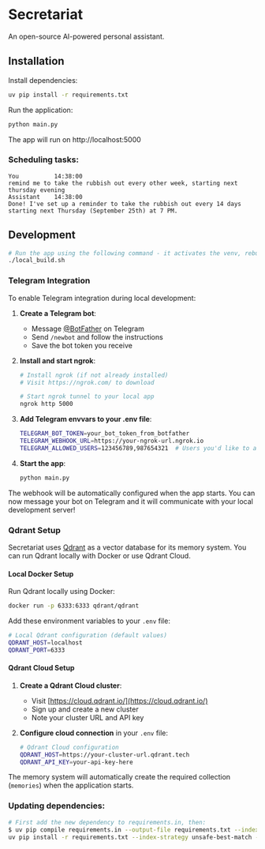 # Secretariat

An open-source AI-powered personal assistant.

## Installation

Install dependencies:

```bash
uv pip install -r requirements.txt
```

Run the application:

```bash
python main.py
```
The app will run on http://localhost:5000

### Scheduling tasks:

```
You          14:38:00
remind me to take the rubbish out every other week, starting next thursday evening
Assistant    14:38:00
Done! I've set up a reminder to take the rubbish out every 14 days starting next Thursday (September 25th) at 7 PM.
```

## Development

```bash
# Run the app using the following command - it activates the venv, rebuilds CSS the starts the app:
./local_build.sh
```

### Telegram Integration

To enable Telegram integration during local development:

1. **Create a Telegram bot**:
   - Message [@BotFather](https://t.me/botfather) on Telegram
   - Send `/newbot` and follow the instructions
   - Save the bot token you receive

2. **Install and start ngrok**:
   ```bash
   # Install ngrok (if not already installed)
   # Visit https://ngrok.com/ to download

   # Start ngrok tunnel to your local app
   ngrok http 5000
   ```

3. **Add Telegram envvars to your .env file**:
   ```bash
   TELEGRAM_BOT_TOKEN=your_bot_token_from_botfather
   TELEGRAM_WEBHOOK_URL=https://your-ngrok-url.ngrok.io
   TELEGRAM_ALLOWED_USERS=123456789,987654321  # Users you'd like to allow to use your bot.
   ```

4. **Start the app**:
   ```bash
   python main.py
   ```

The webhook will be automatically configured when the app starts. You can now message your bot on Telegram and it will communicate with your local development server!

### Qdrant Setup

Secretariat uses [Qdrant](https://qdrant.tech/) as a vector database for its memory system. You can run Qdrant locally with Docker or use Qdrant Cloud.

#### Local Docker Setup

Run Qdrant locally using Docker:

```bash
docker run -p 6333:6333 qdrant/qdrant
```

Add these environment variables to your `.env` file:

```bash
# Local Qdrant configuration (default values)
QDRANT_HOST=localhost
QDRANT_PORT=6333
```

#### Qdrant Cloud Setup

1. **Create a Qdrant Cloud cluster**:
   - Visit [https://cloud.qdrant.io/](https://cloud.qdrant.io/)
   - Sign up and create a new cluster
   - Note your cluster URL and API key

2. **Configure cloud connection** in your `.env` file:
   ```bash
   # Qdrant Cloud configuration
   QDRANT_HOST=https://your-cluster-url.qdrant.tech
   QDRANT_API_KEY=your-api-key-here
   ```

The memory system will automatically create the required collection (`memories`) when the application starts.

### Updating dependencies:

```bash
# First add the new dependency to requirements.in, then:
$ uv pip compile requirements.in --output-file requirements.txt --index-strategy unsafe-best-match --extra-index-url https://download.pytorch.org/whl/cpu
uv pip install -r requirements.txt --index-strategy unsafe-best-match --extra-index-url https://download.pytorch.org/whl/cpu
```
